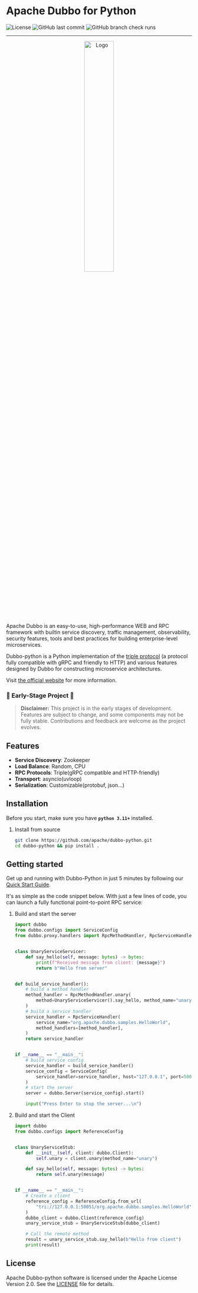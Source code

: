 # Apache Dubbo for Python

![License](https://img.shields.io/github/license/apache/dubbo-python)
![GitHub last commit](https://img.shields.io/github/last-commit/apache/dubbo-python)
![GitHub branch check runs](https://img.shields.io/github/check-runs/apache/dubbo-python/main)

---

<p align="center">
  <img src="https://cn.dubbo.apache.org/imgs/nav_logo2.png" alt="Logo" width="40%" />
</p>

Apache Dubbo is an easy-to-use, high-performance WEB and RPC framework with builtin service discovery, traffic management, observability, security features, tools and best practices for building enterprise-level microservices.

Dubbo-python is a Python implementation of the [triple protocol](https://dubbo.apache.org/zh-cn/overview/reference/protocols/triple-spec/) (a protocol fully compatible with gRPC and friendly to HTTP) and various features designed by Dubbo for constructing microservice architectures.

Visit [the official website](https://dubbo.apache.org/) for more information.

### 🚧 Early-Stage Project 🚧

> **Disclaimer:** This project is in the early stages of development. Features are subject to change, and some components may not be fully stable. Contributions and feedback are welcome as the project evolves.

## Features

- **Service Discovery**: Zookeeper
- **Load Balance**: Random, CPU
- **RPC Protocols**: Triple(gRPC compatible and HTTP-friendly)
- **Transport**: asyncio(uvloop)
- **Serialization**: Customizable(protobuf, json...)



## Installation

Before you start, make sure you have **`python 3.11+`** installed.

1. Install from source

   ```sh
   git clone https://github.com/apache/dubbo-python.git
   cd dubbo-python && pip install .
   ```


## Getting started

Get up and running with Dubbo-Python in just 5 minutes by following our [Quick Start Guide](https://github.com/apache/dubbo-python/tree/main/samples).

It's as simple as the code snippet below. With just a few lines of code, you can launch a fully functional point-to-point RPC service:

1. Build and start the server

   ```python
   import dubbo
   from dubbo.configs import ServiceConfig
   from dubbo.proxy.handlers import RpcMethodHandler, RpcServiceHandler
   
   
   class UnaryServiceServicer:
       def say_hello(self, message: bytes) -> bytes:
           print(f"Received message from client: {message}")
           return b"Hello from server"
   
   
   def build_service_handler():
       # build a method handler
       method_handler = RpcMethodHandler.unary(
           method=UnaryServiceServicer().say_hello, method_name="unary"
       )
       # build a service handler
       service_handler = RpcServiceHandler(
           service_name="org.apache.dubbo.samples.HelloWorld",
           method_handlers=[method_handler],
       )
       return service_handler
   
   
   if __name__ == "__main__":
       # build service config
       service_handler = build_service_handler()
       service_config = ServiceConfig(
           service_handler=service_handler, host="127.0.0.1", port=50051
       )
       # start the server
       server = dubbo.Server(service_config).start()
   
       input("Press Enter to stop the server...\n")
   ```

1. Build and start the Client

   ```python
   import dubbo
   from dubbo.configs import ReferenceConfig
   
   
   class UnaryServiceStub:
       def __init__(self, client: dubbo.Client):
           self.unary = client.unary(method_name="unary")
   
       def say_hello(self, message: bytes) -> bytes:
           return self.unary(message)
   
   
   if __name__ == "__main__":
       # Create a client
       reference_config = ReferenceConfig.from_url(
           "tri://127.0.0.1:50051/org.apache.dubbo.samples.HelloWorld"
       )
       dubbo_client = dubbo.Client(reference_config)
       unary_service_stub = UnaryServiceStub(dubbo_client)
   
       # Call the remote method
       result = unary_service_stub.say_hello(b"Hello from client")
       print(result)
   
   ```

   

## License

Apache Dubbo-python software is licensed under the Apache License Version 2.0. See
the [LICENSE](https://github.com/apache/dubbo-python/blob/main/LICENSE) file for details.
